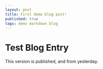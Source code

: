 ```yaml
---
layout: post
title: First demo blog post!
published: true
tags: demo markdown blog
---
```


# Test Blog Entry


This version is published, and from yesterday.
